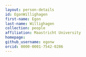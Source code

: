 ```yaml
---
layout: person-details
id: EgonWillighagen
first-name: Egon
last-name: Willighagen
collection: people
affiliation: Maastricht University
homepage:
github_username: egonw
orcid: 0000-0001-7542-0286
---
```

